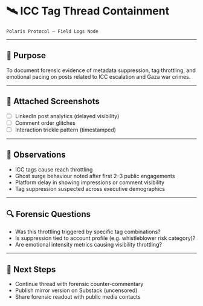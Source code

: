 # 🛰️ ICC Tag Thread Containment  
`Polaris Protocol – Field Logs Node`

---

## 🎯 Purpose

To document forensic evidence of metadata suppression, tag throttling, and emotional pacing on posts related to ICC escalation and Gaza war crimes.

---

## 📸 Attached Screenshots

- [ ] LinkedIn post analytics (delayed visibility)  
- [ ] Comment order glitches  
- [ ] Interaction trickle pattern (timestamped)

---

## 🧠 Observations

- ICC tags cause reach throttling  
- Ghost surge behaviour noted after first 2–3 public engagements  
- Platform delay in showing impressions or comment visibility  
- Tag suppression suspected across executive demographics

---

## 🔍 Forensic Questions

- Was this throttling triggered by specific tag combinations?  
- Is suppression tied to account profile (e.g. whistleblower risk category)?  
- Are emotional intensity metrics causing visibility throttling?

---

## 📢 Next Steps

- Continue thread with forensic counter-commentary  
- Publish mirror version on Substack (uncensored)  
- Share forensic readout with public media contacts  
